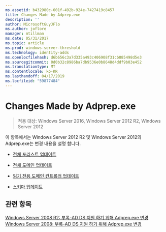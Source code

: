 ```yaml
---
ms.assetid: b432980c-601f-492b-924e-7427419c8457
title: Changes Made by Adprep.exe
description: ''
author: MicrosoftGuyJFlo
ms.author: joflore
manager: mtillman
ms.date: 05/31/2017
ms.topic: article
ms.prod: windows-server-threshold
ms.technology: identity-adds
ms.openlocfilehash: d6b656c3a7d335a493c406908f31cb885498d5e3
ms.sourcegitcommit: 0d0b32c8986ba7db9536e0b8648d4ddf9b03e452
ms.translationtype: MT
ms.contentlocale: ko-KR
ms.lasthandoff: 04/17/2019
ms.locfileid: "59877484"
---
```

# <a name="changes-made-by-adprepexe"></a>Changes Made by Adprep.exe

>적용 대상: Windows Server 2016, Windows Server 2012 R2, Windows Server 2012

이 항목에서는 Windows Server 2012 R2 및 Windows Server 2012의 Adprep.exe는 변경 내용을 설명 합니다.  
  
-   [전체 포리스트 업데이트](../../../ad-ds/deploy/RODC/Forest-Wide-Updates.md)  
  
-   [전체 도메인 업데이트](../../../ad-ds/deploy/Domain-Wide-Updates.md)  
  
-   [읽기 전용 도메인 컨트롤러 업데이트](../../../ad-ds/deploy/RODC/Read-Only-Domain-Controller-Updates.md)  
  
-   [스키마 업데이트](../../../ad-ds/deploy/Schema-Updates.md)  
  
## <a name="see-also"></a>관련 항목  
[Windows Server 2008 R2: 부록-AD DS 지원 하기 위해 Adprep.exe 변경](https://technet.microsoft.com/library/dd378876.aspx)  
[Windows Server 2008: 부록-AD DS 지원 하기 위해 Adprep.exe 변경](https://technet.microsoft.com/library/cc770703.aspx)  
  


